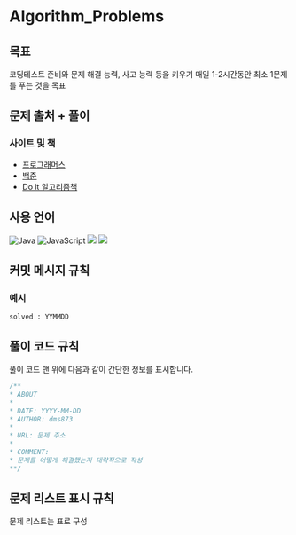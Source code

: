 # Algorithm_Problems

## 목표

코딩테스트 준비와 문제 해결 능력, 사고 능력 등을 키우기
매일 1-2시간동안 최소 1문제를 푸는 것을 목표

## 문제 출처 + 풀이

### 사이트 및 책

- [프로그래머스](./Programmers/README.md)
- [백준](./Backjoon/README.md)
- [Do it 알고리즘책](./do_it_algorithm/README.md)

## 사용 언어

<span>![Java](https://img.shields.io/badge/java-%23ED8B00.svg?style=for-the-badge&logo=java&logoColor=white)</span>
![JavaScript](https://img.shields.io/badge/javascript-%23323330.svg?style=for-the-badge&logo=javascript&logoColor=%23F7DF1E)
<img src="https://img.shields.io/badge/oracle-F80000?style=for-the-badge&logo=oracle&logoColor=white"> 
 <img src="https://img.shields.io/badge/mysql-4479A1?style=for-the-badge&logo=mysql&logoColor=white">

## 커밋 메시지 규칙

### 예시

```
solved : YYMMDD
```

## 풀이 코드 규칙

풀이 코드 맨 위에 다음과 같이 간단한 정보를 표시합니다.

```JavaScript
/**
* ABOUT
*
* DATE: YYYY-MM-DD
* AUTHOR: dms873
*
* URL: 문제 주소
*
* COMMENT:
* 문제를 어떻게 해결했는지 대략적으로 작성
**/
```

## 문제 리스트 표시 규칙

문제 리스트는 표로 구성
